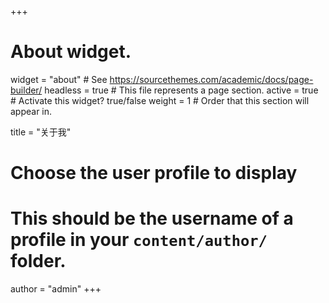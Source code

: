+++
# About widget.
widget = "about"  # See https://sourcethemes.com/academic/docs/page-builder/
headless = true  # This file represents a page section.
active = true  # Activate this widget? true/false
weight = 1  # Order that this section will appear in.

title = "关于我"

# Choose the user profile to display
# This should be the username of a profile in your `content/author/` folder.
author = "admin"
+++
